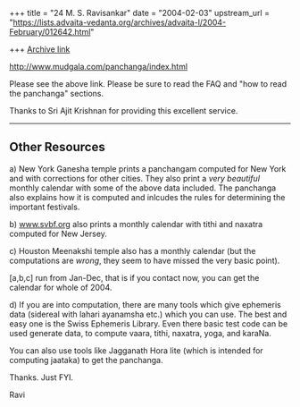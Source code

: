 +++
title = "24 M. S. Ravisankar"
date = "2004-02-03"
upstream_url = "https://lists.advaita-vedanta.org/archives/advaita-l/2004-February/012642.html"

+++
[Archive link](https://lists.advaita-vedanta.org/archives/advaita-l/2004-February/012642.html)

http://www.mudgala.com/panchanga/index.html

Please see the above link. Please be sure to read the FAQ and "how to read
the panchanga" sections.

Thanks to Sri Ajit Krishnan for providing this excellent service.

-----------------
Other Resources
-----------------

a) New York Ganesha temple prints a panchangam computed for New York and
with corrections for other cities. They also print a *very beautiful*
monthly calendar with some of the above data included. The panchanga also
explains how it is computed and inlcudes the rules for determining the
important festivals.

b) www.svbf.org also prints a monthly calendar with tithi and naxatra
computed for New Jersey.

c) Houston Meenakshi temple also has a monthly calendar (but the
computations are *wrong*, they seem to have missed the very basic point).

[a,b,c] run from Jan-Dec, that is if you contact now, you can get the
calendar for whole of 2004.

d) If you are into computation, there are many tools which give ephemeris
data (sidereal with lahari ayanamsha etc.) which you can use. The best and
easy one is the Swiss Ephemeris Library. Even there basic test code can be
used generate data, to compute vaara, tithi, naxatra, yoga, and karaNa.

You can also use tools like Jagganath Hora lite (which is intended for
computing jaataka) to get the panchanga.


Thanks. Just FYI.

Ravi






